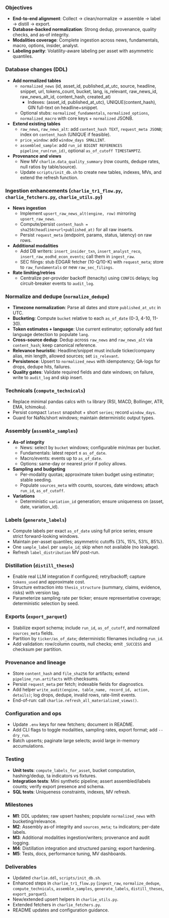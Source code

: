 ### Objectives
- **End-to-end alignment**: Collect → clean/normalize → assemble → label → distill → export.
- **Database-backed normalization**: Strong dedup, provenance, quality checks, and as‑of integrity.
- **Modalities coverage**: Complete ingestion across news, fundamentals, macro, options, insider, analyst.
- **Labeling parity**: Volatility-aware labeling per asset with asymmetric quantiles.

### Database changes (DDL)
- **Add normalized tables**
  - `normalized_news` (id, asset_id, published_at_utc, source, headline, snippet, url, tokens_count, bucket, lang, is_relevant, raw_news_id, raw_news_alt_id, content_hash, created_at)
    - Indexes: (asset_id, published_at_utc), UNIQUE(content_hash), GIN full-text on headline+snippet.
  - Optional stubs: `normalized_fundamentals`, `normalized_options`, `normalized_macro` with core keys + `normalized` JSONB.
- **Extend existing tables**
  - `raw_news`, `raw_news_alt`: add `content_hash TEXT`, `request_meta JSONB`; index on `content_hash` (UNIQUE if feasible).
  - `price_window`: add `window_days SMALLINT`.
  - `assembled_sample`: add `run_id BIGINT REFERENCES pipeline_run(run_id)`, optional `as_of_cutoff TIMESTAMPTZ`.
- **Provenance and views**
  - New MV `charlie.data_quality_summary` (row counts, dedupe rates, null ratios by table/source).
  - Update `scripts/init_db.sh` to create new tables, indexes, MVs, and extend the refresh function.

### Ingestion enhancements (`charlie_tr1_flow.py`, `charlie_fetchers.py`, `charlie_utils.py`)
- **News ingestion**
  - Implement `upsert_raw_news_alt(engine, row)` mirroring `upsert_raw_news`.
  - Compute/persist `content_hash = sha256(headline+url+published_at)` for all raw inserts.
  - Persist `request_meta` (endpoint, params, status, latency) on raw rows.
- **Additional modalities**
  - Add DB writers: `insert_insider_txn`, `insert_analyst_reco`, `insert_raw_eodhd_econ_events`; call them in `ingest_raw`.
  - SEC filings: stub EDGAR fetcher (10-Q/10-K) with `request_meta`; store to `raw_fundamentals` or new `raw_sec_filings`.
- **Rate limiting/retries**
  - Centralize per-provider backoff (tenacity) using `CONFIG` delays; log circuit-breaker events to `audit_log`.

### Normalize and dedupe (`normalize_dedupe`)
- **Timezone normalization**: Parse all dates and store `published_at_utc` in UTC.
- **Bucketing**: Compute `bucket` relative to each `as_of_date` (0-3, 4-10, 11-30).
- **Token estimates + language**: Use current estimator; optionally add fast language detection to populate `lang`.
- **Cross-source dedup**: Dedup across `raw_news` and `raw_news_alt` via `content_hash`; keep canonical reference.
- **Relevance heuristic**: Headline/snippet must include ticker/company alias, min length, allowed sources; set `is_relevant`.
- **Persistence**: Upsert to `normalized_news` with idempotency; QA-logs for drops, dedupe hits, failures.
- **Quality gates**: Validate required fields and date windows; on failure, write to `audit_log` and skip insert.

### Technicals (`compute_technicals`)
- Replace minimal pandas calcs with `ta` library (RSI, MACD, Bollinger, ATR, EMA, Ichimoku).
- Persist compact `latest` snapshot + short `series`; record `window_days`.
- Guard for NaNs/short windows; maintain deterministic output types.

### Assembly (`assemble_samples`)
- **As‑of integrity**
  - News: select by `bucket` windows; configurable min/max per bucket.
  - Fundamentals: latest report ≤ `as_of_date`.
  - Macro/events: events up to `as_of_date`.
  - Options: same-day or nearest prior if policy allows.
- **Sampling and budgeting**
  - Per-modality quotas; approximate token budget using estimator; stable seeding.
  - Populate `sources_meta` with counts, sources, date windows; attach `run_id`, `as_of_cutoff`.
- **Variations**
  - Deterministic `variation_id` generation; ensure uniqueness on (asset, date, variation_id).

### Labels (`generate_labels`)
- Compute labels per exact `as_of_date` using full price series; ensure strict forward-looking windows.
- Maintain per-asset quantiles; asymmetric cutoffs {3%, 15%, 53%, 85%}.
- One `sample_label` per `sample_id`; skip when not available (no leakage).
- Refresh `label_distribution` MV post-run.

### Distillation (`distill_theses`)
- Enable real LLM integration if configured; retry/backoff; capture `tokens_used` and approximate cost.
- Structure extraction into `thesis_structure` (summary, claims, evidence, risks) with version tag.
- Parameterize sampling rate per ticker; ensure representative coverage; deterministic selection by seed.

### Exports (`export_parquet`)
- Stabilize export schema; include `run_id`, `as_of_cutoff`, and normalized `sources_meta` fields.
- Partition by `ticker/as_of_date`; deterministic filenames including `run_id`.
- Add validation: row/column counts, null checks; emit `_SUCCESS` and checksum per partition.

### Provenance and lineage
- Store `content_hash` and `file_sha256` for artifacts; extend `pipeline_run.artifacts` with checksums.
- Persist `request_meta` per fetch; indexable fields for diagnostics.
- Add helper `write_audit(engine, table_name, record_id, action, details)`; log drops, dedupe, invalid rows, rate-limit events.
- End-of-run: call `charlie.refresh_all_materialized_views()`.

### Configuration and ops
- Update `.env` keys for new fetchers; document in README.
- Add CLI flags to toggle modalities, sampling rates, export format; add `--dry_run`.
- Batch upserts; paginate large selects; avoid large in-memory accumulations.

### Testing
- **Unit tests**: `compute_labels_for_asset`, bucket computation, hashing/dedup, ta indicators vs fixtures.
- **Integration tests**: Mini synthetic pipeline; assert assembled/labels counts; verify export presence and schema.
- **SQL tests**: Uniqueness constraints, indexes, MV refresh.

### Milestones
- **M1**: DDL updates; raw upsert hashes; populate `normalized_news` with bucketing/relevance.
- **M2**: Assembly as‑of integrity and `sources_meta`; `ta` indicators; per-date labels.
- **M3**: Additional modalities ingestion/writers; provenance and audit logging.
- **M4**: Distillation integration and structured parsing; export hardening.
- **M5**: Tests, docs, performance tuning, MV dashboards.

### Deliverables
- Updated `charlie.ddl`, `scripts/init_db.sh`.
- Enhanced steps in `charlie_tr1_flow.py` (`ingest_raw`, `normalize_dedupe`, `compute_technicals`, `assemble_samples`, `generate_labels`, `distill_theses`, `export_parquet`).
- New/extended upsert helpers in `charlie_utils.py`.
- Extended fetchers in `charlie_fetchers.py`.
- README updates and configuration guidance.
